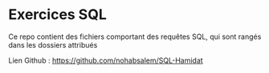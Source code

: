# Exercices SQL

Ce repo contient des fichiers comportant des requêtes SQL, qui sont rangés dans les dossiers attribués

Lien Github :
https://github.com/nohabsalem/SQL-Hamidat
